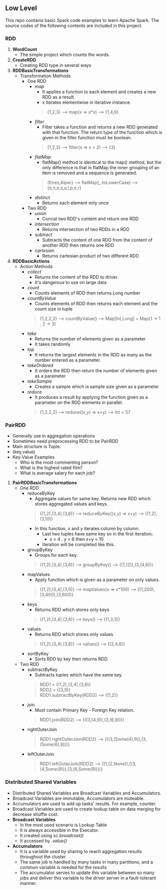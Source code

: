 ## Low Level
This repo contains basic Spark code examples to learn Apache Spark. The source codes of the following contents are included in this project.
### RDD
1. **WordCount**
   * The simple project which counts the words.
2. **CreateRDD**
   * Creating RDD type in several ways 
3. **RDDBasicTransformations**
   * Transformation Methods
     * One RDD
       * _map_
         * It applies a function to each element and creates a new RDD as a result.
         * x iterates elementwise in iterative instance.
         >{1,2,3} --> map(x => x*x) --> {1,4,9}
       * _filter_
          * Filter takes a function and returns a new RDD generated with that function. The return type of the function which is given in the filter function must be boolean.
         >{1,2,3} --> filter(x => x > 2) --> {3}
       * _flatMap_
          * flatMap() method is identical to the map() method, but the only difference is that in flatMap the inner grouping of an item is removed and a sequence is generated.
         >{Enes,Alper} --> flatMap(_.toLowerCase) --> {e,n,e,s,a,l,p,e,r}
       * _distinct_
          * Returns each element only once
     * Two RDD
       * _union_
         * Concat two RDD's content and return one RDD
       * _intersection_
         * Returns intersection of two RDDs in a RDD
       * _subtract_
         * Subtracts the content of one RDD from the content of another RDD then returns one RDD
       * _cartesian_
         * Returns cartesian product of two different RDD
4. **RDDBasicActions**
   * Action Methods
     * _collect_
       * Returns the content of the RDD to driver.
       * It's dangerous to use on large data
     * _count_
       * Counts elements of RDD then returns Long number
     * _countByValue_
       * Counts elements of RDD then returns each element and the count size in tuple
       >{1,2,2,2} --> countByValue() --> Map[Int,Long] = Map(1 -> 1 , 2 -> 3)
     * _take_
       * Returns the number of elements given as a parameter
       * It takes randomly
     * _top_
       * It returns the largest elements in the RDD as many as the number entered as a parameter.
     * _takeOrdered_
       * It orders the RDD then return the number of elements given as a parameter
     * _takeSample_
       * Creates a sample which is sample size given as a parameter
     * _reduce_
       * It produces a result by applying the function given as a parameter on the RDD elements in parallel.
       >{1,2,2,2} --> reduce((x,y) => x+y) --> Int = 57

### PairRDD
* Generally use in aggregation operations
* Sometimes need preprocessing RDD to be PairRDD
* Main structure is Tuple.
* (key,value)
* Key-Value Examples
  * Who is the most commenting person?
  * What is the highest rated film?
  * What is average salary for each job?
1. **PairRDDBasicTransformations**
   * One RDD
     * reduceByKey
       * Aggregate values for same key. Returns new RDD which stores aggregated values and keys.
       >{(1,2),(3,4),(3,6)} --> reduceByKey((x,y) => x+y) --> {(1,2),(3,10)}
       * In this function, x and y iterates column by column.
         * Last two tuples have same key so in the first iteration;
           * x = 4 , y = 6 then x+y = 10
         * Iteration will be completed like this.
     * groupByKey
       * Groups for each key.
       >{(1,2),(3,4),(3,6)} --> groupByKey() --> {(1,(2)),(3,(4,6))}
     * mapValues
       * Apply function which is given as a parameter on only values.
       >{(1,2),(3,4),(3,6)} --> mapValues(x => x*100) --> {(1,200),(3,400),(3,600)}
     * keys
       * Returns RDD which stores only keys
       >{(1,2),(3,4),(3,6)} --> keys() --> {(1,3,3)}
     * values
       * Returns RDD which stores only values
       >{(1,2),(3,4),(3,6)} --> values() --> {(2,4,6)}
     * sortByKey
       * Sorts RDD by key then returns RDD.
   * Two RDD
     * subtractByKey
       * Subtracts tuples which have the same key.
       >RDD1 = {(1,2),(3,4),(3,6)} \
       RDD2 = {(3,9)}\
       RDD1.subtractByKey(RDD2) --> {(1,2)}
     * join
       * Must contain Primary Key - Foreign Key relation.
       >RDD1.join(RDD2) --> {((3,(4,9)),(3,(6,9)))}
     * rightOuterJoin
       >RDD1.rightOuterJoin(RDD2) --> {((3,(Some(4),9)),(3,(Some(6),9)))}
     * leftOuterJoin
       >RDD1.leftOuterJoin(RDD2) --> {(1,(2,None)),((3,(4,Some(9))),(3,(6,Some(9))))}

### Distributed Shared Variables
* Distributed Shared Variables are Broadcast Variables and Accumulators.
* Broadcast Variables are immutable, Accumulators are muteable.
* Accumulators are used to add up tasks' results. For example, counter.
* Broadcast Variables are used to create lookup table on data merging for decrease shuffle cost.
* **Broadcast Variables**
  * In the most used scenario is Lookup Table
  * It is always accessible in the Executor.
  * It created using _sc.broadcast()_
  * It accessed by _.value()_
* **Accumulators**
  * It is a variable used by sharing to reach aggregation results throughout the cluster.
  * The same job is handled by many tasks in many partitions, and a common variable is needed for the results.
  * The accumulator serves to update this variable between so many jobs and deliver this variable to the driver server in a fault-tolerant manner.